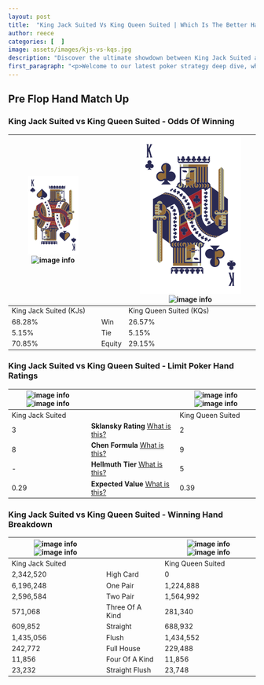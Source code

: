 ```yaml
---
layout: post
title:  "King Jack Suited Vs King Queen Suited | Which Is The Better Hand In Poker? A Complete Guide"
author: reece
categories: [  ]
image: assets/images/kjs-vs-kqs.jpg
description: "Discover the ultimate showdown between King Jack Suited and King Queen Suited in poker! Uncover the odds, strategies, and scenarios where one hand triumphs over the other. Get ready to up your poker game with this thrilling analysis."
first_paragraph: "<p>Welcome to our latest poker strategy deep dive, where we're pitting two distinct hands against each other in a high-stakes showdown: King Jack Suited vs King Queen Suited.</p><p>In the dynamic world of poker, every decision counts, and knowing which hand holds the upper hand is key to your success at the table.</p><p>In this article, we'll dissect these two hands, explore the scenarios where one dominates the other, and equip you with the knowledge to make strategic choices that can tip the odds in your favor.</p><p>Get ready to unravel the intriguing dynamics of these poker hands and elevate your game to new heights.</p>"
---
```




[comment]: # (sp0)

## Pre Flop Hand Match Up

<div class="table hand-ratings" markdown="1"> 



### King Jack Suited vs King Queen Suited - Odds Of Winning


    
| ![image info](assets/images/hand1/K.png) ![image info](assets/images/hand1/js.png) |  | ![image info](assets/images/hand2/K.png) ![image info](assets/images/hand2/qs.png) |
| -------- | -------- | -------- |
| King Jack Suited (KJs) |  | King Queen Suited (KQs) |
| 68.28% | Win | 26.57% |
| 5.15% | Tie | 5.15% |
| 70.85% | Equity | 29.15% |




[comment]: # (sp1)



### King Jack Suited vs King Queen Suited - Limit Poker Hand Ratings


    
| ![image info](https://www.riverpairs.com/assets/images/hand1/K.png) ![image info](https://www.riverpairs.com/assets/images/hand1/js.png) |  | ![image info](https://www.riverpairs.com/assets/images/hand2/K.png) ![image info](https://www.riverpairs.com/assets/images/hand2/qs.png) |
| -------- | -------- | -------- |
| King Jack Suited |  | King Queen Suited |
| 3 | **Sklansky Rating** [What is this?](/sklansky-rating-explained) | 2 |
| 8 | **Chen Formula** [What is this?](/chen-formula-explained) | 9 |
| - | **Hellmuth Tier** [What is this?](/Hellmuth-tier-explained) | 5 |
| 0.29 | **Expected Value** [What is this?](/expected-value-explained) | 0.39 |




[comment]: # (sp2)



### King Jack Suited vs King Queen Suited - Winning Hand Breakdown


    
| ![image info](https://www.riverpairs.com/assets/images/hand1/K.png) ![image info](https://www.riverpairs.com/assets/images/hand1/js.png) |  | ![image info](https://www.riverpairs.com/assets/images/hand2/K.png) ![image info](https://www.riverpairs.com/assets/images/hand2/qs.png) |
| -------- | -------- | -------- |
| King Jack Suited |  | King Queen Suited |
| 2,342,520 | High Card | 0 |
| 6,196,248 | One Pair | 1,224,888 |
| 2,596,584 | Two Pair | 1,564,992 |
| 571,068 | Three Of A Kind | 281,340 |
| 609,852 | Straight | 688,932 |
| 1,435,056 | Flush | 1,434,552 |
| 242,772 | Full House | 229,488 |
| 11,856 | Four Of A Kind | 11,856 |
| 23,232 | Straight Flush | 23,748 |




[comment]: # (sp3)



</div>

[comment]: # (sp4)



[comment]: # (sp5)


